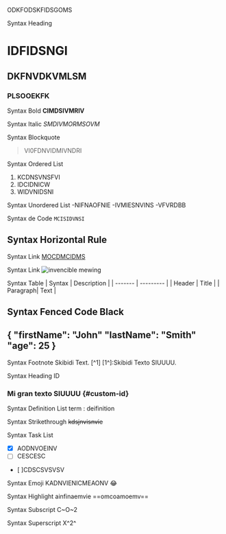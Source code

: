 
ODKFODSKFIDSGOMS 

Syntax Heading
# IDFIDSNGI
## DKFNVDKVMLSM
### PLSOOEKFK

Syntax Bold
**CIMDSIVMRIV**

Syntax Italic 
*SMDIVMORMSOVM*

Syntax Blockquote
> VI0FDNVIDMIVNDRI

Syntax Ordered List
1. KCDNSVNSFVI
2. IDCIDNICW
3. WIDVNIDSNI

Syntax Unordered List
-NIFNAOFNIE
-IVMIESNVINS
-VFVRDBB

Syntax de Code
`MCISIDVNSI`

Syntax Horizontal Rule
 ---

Syntax Link
 [MOCDMCIDMS](www.google.com)

Syntax Link
 ![invencible mewing](C:\Users\elbin\mewing.jpeg)

Syntax Table
| Syntax | Description |
| ------- | --------- |
| Header | Title | 
| Paragraph| Text |

Syntax Fenced Code Black 
---
{
    "firstName": "John"
    "lastName": "Smith"
    "age": 25
    }
---

Syntax Footnote
Skibidi Text. [^1]
[1^]:Skibidi Texto SIUUUU.

Syntax Heading ID 
### Mi gran texto SIUUUU {#custom-id}

Syntax Definition List 
term
: deifinition

Syntax Strikethrough
~~kdsjnvisnvie~~

Syntax Task List 
- [x] AODNVOEINV
- [ ] CESCESC
- [ ]CDSCSVSVSV

Syntax Emoji
KADNVIENICMEAONV :joy:

Syntax Highlight
ainfinaemvie ==omcoamoemv==

Syntax Subscript C~O~2

Syntax Superscript 
X^2^

